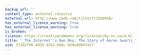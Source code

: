 ```yaml
---
backup_url: ''
content_type: external-resource
external_url: http://www.imdb.com/title/tt3268458/
has_external_licence_warning: true
has_external_license_warning: true
is_broken: ''
license: https://creativecommons.org/licenses/by-nc-sa/4.0/
title: '_The Internet''s Own Boy: The Story of Aaron Swartz_'
uid: 37202f96-4925-4542-b99c-656e8994f417
---
```

